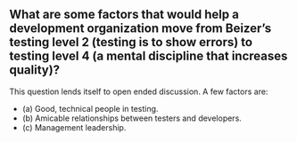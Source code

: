 ## What are some factors that would help a development organization move from Beizer’s testing level 2 (testing is to show errors) to testing level 4 (a mental discipline that increases quality)?

This question lends itself to open ended discussion. A few factors are:
* (a) Good, technical people in testing.
* (b) Amicable relationships between testers and developers.
* (c) Management leadership.